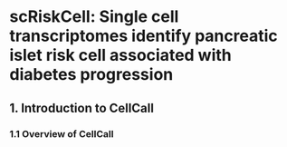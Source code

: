 # scRiskCell: Single cell transcriptomes identify pancreatic islet risk cell associated with diabetes progression
## 1. Introduction to CellCall
### 1.1 Overview of CellCall
